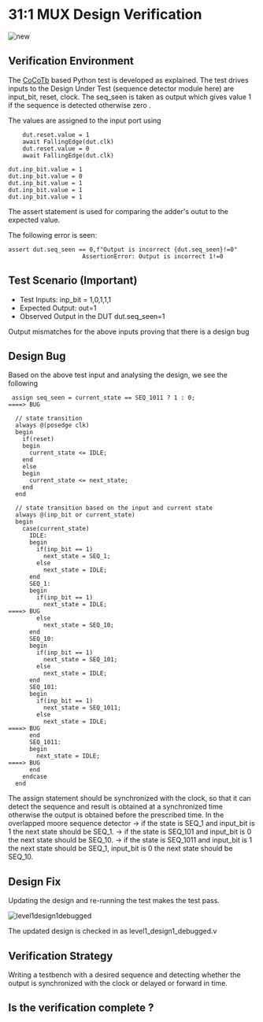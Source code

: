 # 31:1 MUX Design Verification


![new](https://user-images.githubusercontent.com/99884583/181202916-699119c3-4dbf-45cc-80cb-b044b2f8663d.png)

## Verification Environment

The [CoCoTb](https://www.cocotb.org/) based Python test is developed as explained. The test drives inputs to the Design Under Test (sequence detector module here) are input_bit, reset, clock. The seq_seen is taken as output which gives value 1 if the sequence is detected otherwise zero .

The values are assigned to the input port using 

```
    dut.reset.value = 1
    await FallingEdge(dut.clk)  
    dut.reset.value = 0
    await FallingEdge(dut.clk)

```

```
dut.inp_bit.value = 1
dut.inp_bit.value = 0
dut.inp_bit.value = 1
dut.inp_bit.value = 1
dut.inp_bit.value = 1
```

The assert statement is used for comparing the adder's outut to the expected value.

The following error is seen:

```
assert dut.seq_seen == 0,f"Output is incorrect {dut.seq_seen}!=0"
                     AssertionError: Output is incorrect 1!=0
```

## Test Scenario **(Important)**
- Test Inputs: inp_bit = 1,0,1,1,1
- Expected Output: out=1
- Observed Output in the DUT dut.seq_seen=1

Output mismatches for the above inputs proving that there is a design bug

## Design Bug
Based on the above test input and analysing the design, we see the following

```
 assign seq_seen = current_state == SEQ_1011 ? 1 : 0;                   ====> BUG

  // state transition
  always @(posedge clk)
  begin
    if(reset)
    begin
      current_state <= IDLE;
    end
    else
    begin
      current_state <= next_state;
    end
  end

  // state transition based on the input and current state
  always @(inp_bit or current_state)
  begin
    case(current_state)
      IDLE:
      begin
        if(inp_bit == 1)
          next_state = SEQ_1;
        else
          next_state = IDLE;
      end
      SEQ_1:
      begin
        if(inp_bit == 1)
          next_state = IDLE;                                            ====> BUG
        else
          next_state = SEQ_10;
      end
      SEQ_10:
      begin
        if(inp_bit == 1)
          next_state = SEQ_101;
        else
          next_state = IDLE;
      end
      SEQ_101:
      begin
        if(inp_bit == 1)
          next_state = SEQ_1011;
        else
          next_state = IDLE;                                              ====> BUG
      end
      SEQ_1011:
      begin
        next_state = IDLE;                                                 ====> BUG
      end
    endcase
  end
```

The assign statement should be synchronized with the clock, so that it can detect the sequence and result is obtained at a synchronized time otherwise the output is obtained before the prescribed time.
In the overlapped moore sequence detector 
-> if the state is SEQ_1 and input_bit is 1 the next state should be SEQ_1.
-> if the state is SEQ_101 and input_bit is 0 the next state should be SEQ_10.
-> if the state is SEQ_1011 and input_bit is 1 the next state should be SEQ_1, input_bit is 0 the next state should be SEQ_10.

## Design Fix
Updating the design and re-running the test makes the test pass.

![level1design1debugged](https://user-images.githubusercontent.com/99884583/181204811-16d723c8-52d1-41e8-b932-1df9397656bf.png)

The updated design is checked in as level1_design1_debugged.v

## Verification Strategy

Writing a testbench with a desired sequence and detecting whether the output is synchronized with the clock or delayed or forward in time.

## Is the verification complete ?
 
